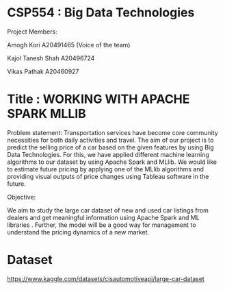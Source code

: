 # CSP554 : Big Data Technologies

Project Members:

Amogh Kori A20491465 (Voice of the team)

Kajol Tanesh Shah A20496724

Vikas Pathak A20460927


# Title : WORKING WITH APACHE SPARK MLLIB

Problem statement: Transportation services have become core community necessities for both daily activities and travel. The aim of our project is to predict the selling price of a car based on the given features by using Big Data Technologies. For this, we have applied different machine learning algorithms to our dataset by using Apache Spark and MLlib. We would like to estimate future pricing by applying one of the MLlib algorithms and providing visual outputs of price changes using Tableau software in the future.

Objective:

We aim to study the large car dataset of new and used car listings from dealers and get meaningful information using Apache Spark and ML libraries . Further, the model will be a good way for management to understand the pricing dynamics of a new market.

# Dataset
https://www.kaggle.com/datasets/cisautomotiveapi/large-car-dataset
